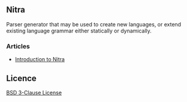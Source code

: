Nitra
---

Parser generator that may be used to create new languages, or extend existing language grammar either statically or dynamically.

### Articles

+ [Introduction to Nitra](http://blog.jetbrains.com/blog/2013/11/12/an-introduction-to-nitra/)

## Licence

[BSD 3-Clause License](http://opensource.org/licenses/BSD-3-Clause)
